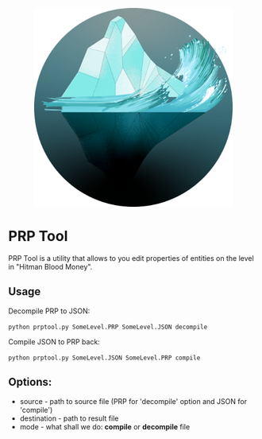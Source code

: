<p align="center">
	<img width="400" height="400" src=".github/logo.png">
</p>

PRP Tool
=========

PRP Tool is a utility that allows to you edit properties of entities on the level in "Hitman Blood Money".

Usage
-----

 Decompile PRP to JSON:

```python prptool.py SomeLevel.PRP SomeLevel.JSON decompile```

 Compile JSON to PRP back:

```python prptool.py SomeLevel.JSON SomeLevel.PRP compile```

Options:
--------

 * source - path to source file (PRP for 'decompile' option and JSON for 'compile')
 * destination - path to result file
 * mode - what shall we do: **compile** or **decompile** file